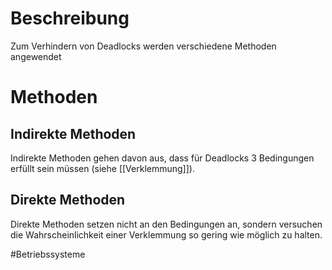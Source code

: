 # Beschreibung
Zum Verhindern von Deadlocks werden verschiedene Methoden angewendet

# Methoden
## Indirekte Methoden
Indirekte Methoden gehen davon aus, dass für Deadlocks 3 Bedingungen erfüllt sein müssen (siehe [[Verklemmung]]).

## Direkte Methoden
Direkte Methoden setzen nicht an den Bedingungen an, sondern versuchen die Wahrscheinlichkeit einer Verklemmung so gering wie möglich zu halten. 

#Betriebssysteme 